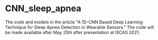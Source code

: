 # CNN_sleep_apnea
The code and models in the article "A 1D-CNN Based Deep Learning Technique for Sleep Apnea Detection in Wearable Sensors." The code will be made available after May 25th after presentation at ISCAS 2021.
